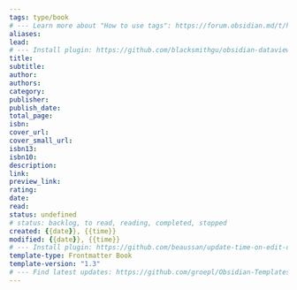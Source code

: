 ```yaml
---
tags: type/book
# --- Learn more about "How to use tags": https://forum.obsidian.md/t/how-to-use-tags/
aliases: 
lead: 
# --- Install plugin: https://github.com/blacksmithgu/obsidian-dataview
title: 
subtitle: 
author: 
authors: 
category: 
publisher: 
publish_date: 
total_page: 
isbn: 
cover_url: 
cover_small_url: 
isbn13: 
isbn10: 
description:
link: 
preview_link: 
rating: 
date:
read: 
status: undefined
# status: backlog, to read, reading, completed, stopped
created: {{date}}, {{time}}
modified: {{date}}, {{time}}
# --- Install plugin: https://github.com/beaussan/update-time-on-edit-obsidian
template-type: Frontmatter Book
template-version: "1.3"
# --- Find latest updates: https://github.com/groepl/Obsidian-Templates
---
```







